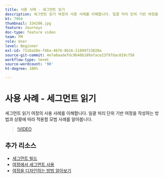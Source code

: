 ```yaml
---
title: 사용 사례 - 세그먼트 읽기
description: 세그먼트 읽기 여정의 사용 사례를 이해합니다. 일괄 처리 단위 기반 여정을 작성하는 방법과 상황에 따라 적용할 모범 사례를 알아봅니다.
kt: 7964
thumbnail: 334206.jpg
feature: Journeys
doc-type: feature video
team: PM
role: User
level: Beginner
exl-id: 7116a20e-f46a-4676-8b16-21699723828a
source-git-commit: 4e7a0aadefdc9b48b189aface23f97dac819c758
workflow-type: tm+mt
source-wordcount: '90'
ht-degree: 100%

---
```


# 사용 사례 - 세그먼트 읽기

세그먼트 읽기 여정의 사용 사례를 이해합니다. 일괄 처리 단위 기반 여정을 작성하는 방법과 상황에 따라 적용할 모범 사례를 알아봅니다.

>[!VIDEO](https://video.tv.adobe.com/v/334206?quality=12)

## 추가 리소스

* [세그먼트 빌드](https://experienceleague.adobe.com/docs/journey-optimizer/using/segment/segments/creating-a-segment.html?lang=ko)
* [여정에서 세그먼트 사용](https://experienceleague.adobe.com/docs/journey-optimizer/using/orchestrate-journeys/about-journey-building/read-segment.html?lang=ko)
* [여정을 디자인하는 방법 알아보기](https://experienceleague.adobe.com/docs/journey-optimizer/using/orchestrate-journeys/create-journey/using-the-journey-designer.html?lang=ko)

